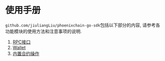 # 使用手册

`github.com/jiuliangLiu/phoenixchain-go-sdk`包括以下部分的内容, 请参考各功能模块的使用方法和注意事项的说明.

1. [RPC接口](./rpc.md)
2. [Wallet](./wallet.md)
3. [内置合约操作](./embedcontract.md)

